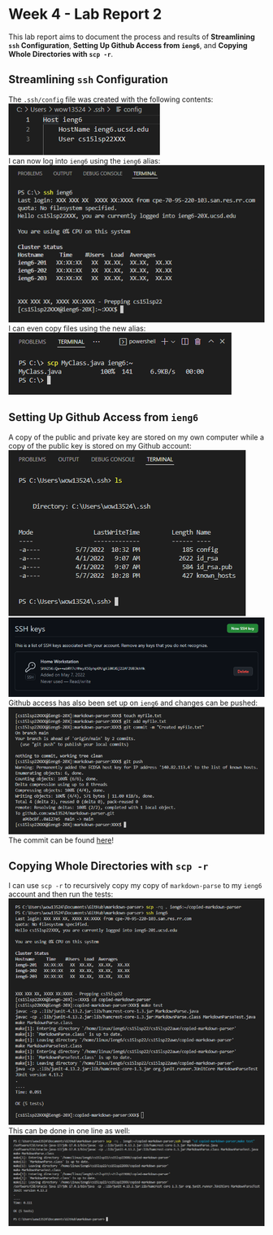 # Week 4 - Lab Report 2
This lab report aims to document the process and results of **Streamlining `ssh` Configuration**, **Setting Up Github Access from `ieng6`**, and **Copying Whole Directories with `scp -r`**.

## Streamlining `ssh` Configuration
The `.ssh/config` file was created with the following contents:  
![.ssh/config](cse15lsp22-lr3-ssh-config.png)  
I can now log into `ieng6` using the `ieng6` alias:  
![ssh alias](cse15lsp22-lr3-ssh-login.png)  
I can even copy files using the new alias:  
![scp alias](cse15lsp22-lr3-scp-alias.png)  

## Setting Up Github Access from `ieng6`
A copy of the public and private key are stored on my own computer while a copy of the public key is stored on my Github account:  
![local ssh](cse15lsp22-lr3-local-ssh.png)  
![github ssh](cse15lsp22-lr3-github-ssh.png)  
Github access has also been set up on `ieng6` and changes can be pushed:  
![ieng6 push](cse15lsp22-lr3-ieng6-push.png)  
The commit can be found [here](https://github.com/wow13524/markdown-parser/commit/9ccd781c747b5a66fdc3d37a33b059bc9dcc3639)!

## Copying Whole Directories with `scp -r`
I can use `scp -r` to recursively copy my copy of `markdown-parse` to my `ieng6` account and then run the tests:
![scp recursive](cse15lsp22-lr3-scp-recursive.png)  
This can be done in one line as well:  
![one line](cse15lsp22-lr3-one-line.png)  